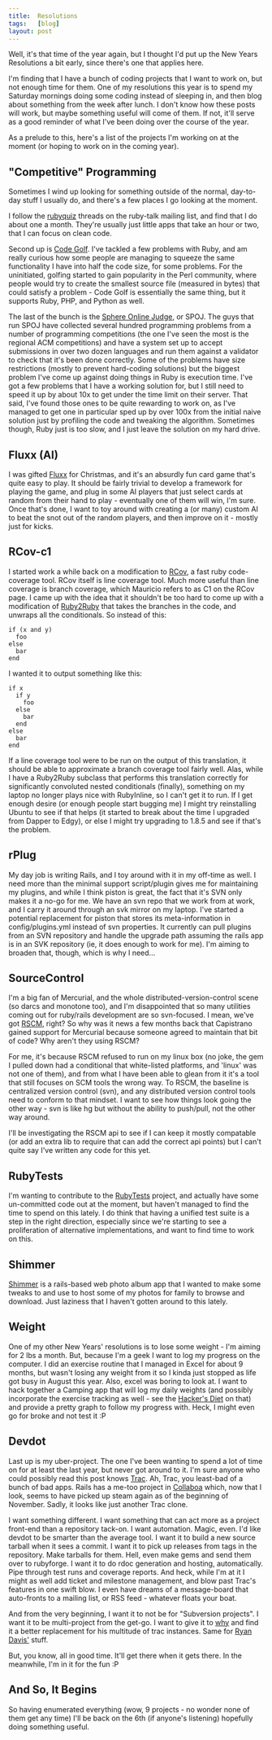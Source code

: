 ```yaml
---
title:  Resolutions
tags:   [blog]
layout: post
---
```

Well, it's that time of the year again, but I thought I'd put up the New Years Resolutions a bit early, since there's one that applies here.

I'm finding that I have a bunch of coding projects that I want to work on, but not enough time for them. One of my resolutions this year is to spend my Saturday mornings doing some coding instead of sleeping in, and then blog about something from the week after lunch. I don't know how these posts will work, but maybe something useful will come of them. If not, it'll serve as a good reminder of what I've been doing over the course of the year.

As a prelude to this, here's a list of the projects I'm working on at the moment (or hoping to work on in the coming year).
## "Competitive" Programming

Sometimes I wind up looking for something outside of the normal, day-to-day stuff I usually do, and there's a few places I go looking at the moment.

I follow the [rubyquiz][] threads on the ruby-talk mailing list, and find that I do about one a month. They're usually just little apps that take an hour or two, that I can focus on clean code.

Second up is [Code Golf][]. I've tackled a few problems with Ruby, and am really curious how some people are managing to squeeze the same functionality I have into half the code size, for some problems. For the uninitiated, golfing started to gain popularity in the Perl community, where people would try to create the smallest source file (measured in bytes) that could satisfy a problem - Code Golf is essentially the same thing, but it supports Ruby, PHP, and Python as well.

The last of the bunch is the [Sphere Online Judge][SPOJ], or SPOJ. The guys that run SPOJ have collected several hundred programming problems from a number of programming competitions (the one I've seen the most is the regional ACM competitions) and have a system set up to accept submissions in over two dozen languages and run them against a validator to check that it's been done correctly. Some of the problems have size restrictions (mostly to prevent hard-coding solutions) but the biggest problem I've come up against doing things in Ruby is execution time. I've got a few problems that I have a working solution for, but I still need to speed it up by about 10x to get under the time limit on their server. That said, I've found those ones to be quite rewarding to work on, as I've managed to get one in particular sped up by over 100x from the initial naive solution just by profiling the code and tweaking the algorithm. Sometimes though, Ruby just is too slow, and I just leave the solution on my hard drive.

[rubyquiz]: http://www.rubyquiz.com
[Code Golf]: http://codegolf.com/
[SPOJ]: http://spoj.pl/

## Fluxx (AI)

I was gifted [Fluxx][] for Christmas, and it's an absurdly fun card game that's quite easy to play. It should be fairly trivial to develop a framework for playing the game, and plug in some AI players that just select cards at random from their hand to play - eventually one of them will win, I'm sure. Once that's done, I want to toy around with creating a (or many) custom AI to beat the snot out of the random players, and then improve on it - mostly just for kicks.

[Fluxx]: http://www.wunderland.com/LooneyLabs/Fluxx/

## RCov-c1

I started work a while back on a modification to [RCov][], a fast ruby code-coverage tool. RCov itself is line coverage tool. Much more useful than line coverage is branch coverage, which Mauricio refers to as C1 on the RCov page. I came up with the idea that it shouldn't be too hard to come up with a modification of [Ruby2Ruby][] that takes the branches in the code, and unwraps all the conditionals. So instead of this:

    if (x and y)
      foo
    else
      bar
    end

I wanted it to output something like this:

    if x
      if y
        foo
      else
        bar
      end
    else
      bar
    end

If a line coverage tool were to be run on the output of this translation, it should be able to approximate a branch coverage tool fairly well. Alas, while I have a Ruby2Ruby subclass that performs this translation correctly for significantly convoluted nested conditionals (finally), something on my laptop no longer plays nice with RubyInline, so I can't get it to run. If I get enough desire (or enough people start bugging me) I might try reinstalling Ubuntu to see if that helps (it started to break about the time I upgraded from Dapper to Edgy), or else I might try upgrading to 1.8.5 and see if that's the problem.

[RCov]: http://eigenclass.org/hiki.rb?rcov
[Ruby2Ruby]: http://seattlerb.rubyforge.org/ruby2ruby/

## rPlug

My day job is writing Rails, and I toy around with it in my off-time as well. I need more than the minimal support script/plugin gives me for maintaining my plugins, and while I think piston is great, the fact that it's SVN only makes it a no-go for me. We have an svn repo that we work from at work, and I carry it around through an svk mirror on my laptop. I've started a potential replacement for piston that stores its meta-information in config/plugins.yml instead of svn properties. It currently can pull plugins from an SVN repository and handle the upgrade path assuming the rails app is in an SVK repository (ie, it does enough to work for me). I'm aiming to broaden that, though, which is why I need...

## SourceControl

I'm a big fan of Mercurial, and the whole distributed-version-control scene (so darcs and monotone too), and I'm disappointed that so many utilities coming out for ruby/rails development are so svn-focused. I mean, we've got [RSCM][], right? So why was it news a few months back that Capistrano gained support for Mercurial because someone agreed to maintain that bit of code? Why aren't they using RSCM?

For me, it's because RSCM refused to run on my linux box (no joke, the gem I pulled down had a conditional that white-listed platforms, and 'linux' was not one of them), and from what I have been able to glean from it it's a tool that still focuses on SCM tools the wrong way. To RSCM, the baseline is centralized version control (svn), and any distributed version control tools need to conform to that mindset. I want to see how things look going the other way - svn is like hg but without the ability to push/pull, not the other way around.

I'll be investigating the RSCM api to see if I can keep it mostly compatable (or add an extra lib to require that can add the correct api points) but I can't quite say I've written any code for this yet.

[RSCM]: http://rscm.rubyforge.org/

## RubyTests

I'm wanting to contribute to the [RubyTests][] project, and actually have some un-committed code out at the moment, but haven't managed to find the time to spend on this lately. I do think that having a unified test suite is a step in the right direction, especially since we're starting to see a proliferation of alternative implementations, and want to find time to work on this.

[RubyTests]: http://rubyforge.org/projects/rubytests/

## Shimmer

[Shimmer][] is a rails-based web photo album app that I wanted to make some tweaks to and use to host some of my photos for family to browse and download. Just laziness that I haven't gotten around to this lately.

[Shimmer]: http://rubyforge.org/projects/shimmer/

## Weight

One of my other New Years' resolutions is to lose some weight - I'm aiming for 2 lbs a month. But, because I'm a geek I want to log my progress on the computer. I did an exercise routine that I managed in Excel for about 9 months, but wasn't losing any weight from it so I kinda just stopped as life got busy in August this year. Also, excel was boring to look at. I want to hack together a Camping app that will log my daily weights (and possibly incorporate the exercise tracking as well - see the [Hacker's Diet][] on that) and provide a pretty graph to follow my progress with. Heck, I might even go for broke and not test it :P

[Hacker's Diet]: http://www.fourmilab.ch/hackdiet/www/chapter1_2_5.html#SECTION0250000000000000000

## Devdot

Last up is my uber-project. The one I've been wanting to spend a lot of time on for at least the last year, but never got around to it. I'm sure anyone who could possibly read this post knows [Trac][]. Ah, Trac, you least-bad of a bunch of bad apps. Rails has a me-too project in [Collaboa][] which, now that I look, seems to have picked up steam again as of the beginning of November. Sadly, it looks like just another Trac clone.

I want something different. I want something that can act more as a project front-end than a repository tack-on. I want automation. Magic, even. I'd like devdot to be smarter than the average tool. I want it to build a new source tarball when it sees a commit. I want it to pick up releases from tags in the repository. Make tarballs for them. Hell, even make gems and send them over to rubyforge. I want it to do rdoc generation and hosting, automatically. Pipe through test runs and coverage reports. And heck, while I'm at it I might as well add ticket and milestone management, and blow past Trac's features in one swift blow. I even have dreams of a message-board that auto-fronts to a mailing list, or RSS feed - whatever floats your boat.

And from the very beginning, I want it to not be for "Subversion projects". I want it to be multi-project from the get-go. I want to give it to [why][] and find it a better replacement for his multitude of trac instances. Same for [Ryan Davis'][] stuff.

But, you know, all in good time. It'll get there when it gets there. In the meanwhile, I'm in it for the fun :P

[Trac]: http://trac.edgewall.org/
[Collaboa]: http://collaboa.org/
[why]: https://code.whytheluckystiff.net/
[Ryan Davis']: http://www.zenspider.com/ZSS/Products/index.html

## And So, It Begins

So having enumerated everything (wow, 9 projects - no wonder none of them get any time) I'll be back on the 6th (if anyone's listening) hopefully doing something useful.
